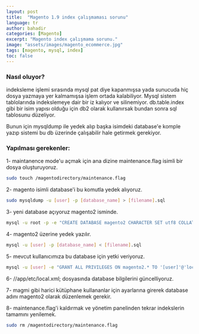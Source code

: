 ```yaml
---
layout: post
title:  "Magento 1.9 index çalışmaması sorunu"
language: tr
author: bahadir
categories: [Magento]
excerpt: "Magento index çalışmama sorunu."
image: "assets/images/magento_ecommerce.jpg" 
tags: [magento, mysql, index]
toc: false
---
```


### Nasıl oluyor?

indeksleme işlemi sırasında mysql pat diye kapanmışsa yada sunucuda hiç dosya yazmaya yer kalmamışsa işlem ortada kalabiliyor. Mysql sistem tablolarında indekslemeye dair bir iz kalıyor ve silinemiyor. db.table.index gibi bir isim yapısı olduğu için db2 olarak kullanırsak bundan sonra sql tablosunu düzeliyor.

Bunun için mysqldump ile yedek alıp başka isimdeki database'e komple yazıp sistemi bu db üzerinde çalışabilir hale getirmek gerekiyor.

### Yapılması gerekenler:

1- maintanence mode'u açmak için ana dizine maintenance.flag isimli bir dosya oluşturuyoruz. 
```bash
sudo touch /magentodirectory/maintenance.flag
```

2- magento isimli database'i bu komutla yedek alıyoruz. 
```bash
sudo mysqldump -u [user] -p [database_name] > [filename].sql
```

3- yeni database açıyoruz magento2 isminde.
```bash
mysql -u root -p -e "CREATE DATABASE magento2 CHARACTER SET utf8 COLLATE utf8_general_ci"; 
```

4- magento2 üzerine yedek yazılır.
```bash
mysql -u [user] -p [database_name] < [filename].sql
```

5- mevcut kullanıcımıza bu database için yetki veriyoruz.
```bash
mysql -u [user] -e "GRANT ALL PRIVILEGES ON magento2.* TO '[user]'@'localhost';"
```

6-  /<Magento Install Dir>/app/etc/local.xml; dosyasında database bilgilerini güncelliyoruz.

7- magmi gibi harici kütüphane kullananlar için ayarlarına girerek database adını magento2 olarak düzenlemek gerekir.

8- maintenance.flag'i kaldırmak ve yönetim panelinden tekrar indekslerin tamamını yenilemek.
```bash
sudo rm /magentodirectory/maintenance.flag
```